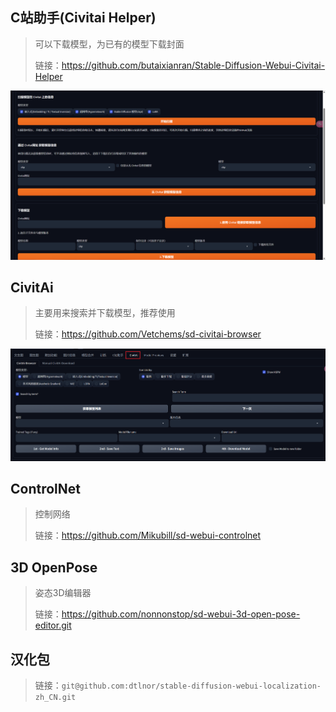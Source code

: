 ## C站助手(Civitai Helper)

> 可以下载模型，为已有的模型下载封面
>
> 链接：https://github.com/butaixianran/Stable-Diffusion-Webui-Civitai-Helper

![image-20240115150233802](img/image-20240115150233802.png)

## CivitAi

> 主要用来搜索并下载模型，推荐使用
>
> 链接：https://github.com/Vetchems/sd-civitai-browser

![image-20240115150336817](img/image-20240115150336817.png)

## ControlNet

> 控制网络
>
> 链接：https://github.com/Mikubill/sd-webui-controlnet

## 3D OpenPose

> 姿态3D编辑器
>
> 链接：https://github.com/nonnonstop/sd-webui-3d-open-pose-editor.git

## 汉化包

> 链接：`git@github.com:dtlnor/stable-diffusion-webui-localization-zh_CN.git`

